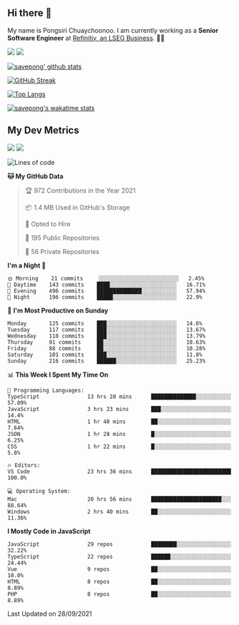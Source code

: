 ## Hi there 👋

My name is Pongsiri Chuaychoonoo. I am currently working as a **Senior Software Engineer** at [Refinitiv, an LSEG Business](https://www.refinitiv.com). 👨‍💻

[<img src="https://img.shields.io/badge/savepong.com-%230077B5.svg?&style=for-the-badge&color=81e6d9" />](https://savepong.com)
[<img src="https://img.shields.io/badge/linkedin-%230077B5.svg?&style=for-the-badge&logo=linkedin&logoColor=white" />](https://www.linkedin.com/in/savepong)

[![savepong' github stats](https://github-readme-stats.vercel.app/api?username=savepong&show_icons=true&count_private=true&theme=gotham&hide_border=true&bg_color=00000000&text_color=768390FF)](https://savepong.com/posts/stats)

[![GitHub Streak](https://github-readme-streak-stats.herokuapp.com?user=savepong&theme=gotham&hide_border=true&background=00000000&dates=768390FF)](https://savepong.com/posts/stats)

[![Top Langs](https://github-readme-stats.vercel.app/api/top-langs/?username=savepong&layout=compact&langs_count=10&theme=gotham&hide_border=true&bg_color=00000000&text_color=768390FF)](https://savepong.com/posts/stats)

[![savepong's wakatime stats](https://github-readme-stats.vercel.app/api/wakatime?username=@savepong&layout=default&theme=gotham&hide_border=true&bg_color=00000000&text_color=768390FF)](https://savepong.com/posts/stats)

## My Dev Metrics

[![](https://komarev.com/ghpvc/?username=savepong&color=blue&label=Profile%20Views)](https://github.com/savepong)
[![](https://img.shields.io/github/followers/savepong?label=GitHub%20Followers)](https://github.com/savepong)

<!--START_SECTION:waka-->
![Lines of code](https://img.shields.io/badge/From%20Hello%20World%20I%27ve%20Written-8.8%20million%20lines%20of%20code-blue)

**🐱 My GitHub Data** 

> 🏆 972 Contributions in the Year 2021
 > 
> 📦 1.4 MB Used in GitHub's Storage 
 > 
> 💼 Opted to Hire
 > 
> 📜 195 Public Repositories 
 > 
> 🔑 56 Private Repositories  
 > 
**I'm a Night 🦉** 

```text
🌞 Morning    21 commits     ░░░░░░░░░░░░░░░░░░░░░░░░░   2.45% 
🌆 Daytime    143 commits    ████░░░░░░░░░░░░░░░░░░░░░   16.71% 
🌃 Evening    496 commits    ██████████████░░░░░░░░░░░   57.94% 
🌙 Night      196 commits    █████░░░░░░░░░░░░░░░░░░░░   22.9%

```
📅 **I'm Most Productive on Sunday** 

```text
Monday       125 commits    ███░░░░░░░░░░░░░░░░░░░░░░   14.6% 
Tuesday      117 commits    ███░░░░░░░░░░░░░░░░░░░░░░   13.67% 
Wednesday    118 commits    ███░░░░░░░░░░░░░░░░░░░░░░   13.79% 
Thursday     91 commits     ██░░░░░░░░░░░░░░░░░░░░░░░   10.63% 
Friday       88 commits     ██░░░░░░░░░░░░░░░░░░░░░░░   10.28% 
Saturday     101 commits    ███░░░░░░░░░░░░░░░░░░░░░░   11.8% 
Sunday       216 commits    ██████░░░░░░░░░░░░░░░░░░░   25.23%

```


📊 **This Week I Spent My Time On** 

```text
💬 Programming Languages: 
TypeScript               13 hrs 28 mins      ██████████████░░░░░░░░░░░   57.09% 
JavaScript               3 hrs 23 mins       ███░░░░░░░░░░░░░░░░░░░░░░   14.4% 
HTML                     1 hr 48 mins        ██░░░░░░░░░░░░░░░░░░░░░░░   7.64% 
JSON                     1 hr 28 mins        █░░░░░░░░░░░░░░░░░░░░░░░░   6.25% 
CSS                      1 hr 22 mins        █░░░░░░░░░░░░░░░░░░░░░░░░   5.8%

🔥 Editors: 
VS Code                  23 hrs 36 mins      █████████████████████████   100.0%

💻 Operating System: 
Mac                      20 hrs 56 mins      ██████████████████████░░░   88.64% 
Windows                  2 hrs 40 mins       ██░░░░░░░░░░░░░░░░░░░░░░░   11.36%

```

**I Mostly Code in JavaScript** 

```text
JavaScript               29 repos            ████████░░░░░░░░░░░░░░░░░   32.22% 
TypeScript               22 repos            ██████░░░░░░░░░░░░░░░░░░░   24.44% 
Vue                      9 repos             ██░░░░░░░░░░░░░░░░░░░░░░░   10.0% 
HTML                     8 repos             ██░░░░░░░░░░░░░░░░░░░░░░░   8.89% 
PHP                      8 repos             ██░░░░░░░░░░░░░░░░░░░░░░░   8.89%

```



 Last Updated on 28/09/2021
<!--END_SECTION:waka-->

<!--
**savepong/savepong** is a ✨ _special_ ✨ repository because its `README.md` (this file) appears on your GitHub profile.

Here are some ideas to get you started:

- 🔭 I’m currently working on WebComponents and TypeScript.
- 🌱 I’m currently learning ...
- 👯 I’m looking to collaborate on ...
- 🤔 I’m looking for help with ...
- 💬 Ask me about ...
- 📫 How to reach me: ...
- 😄 Pronouns: ...
- ⚡ Fun fact: ...
-->

